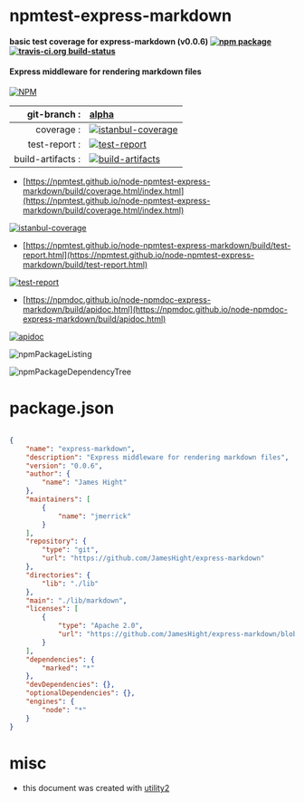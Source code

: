 # npmtest-express-markdown

#### basic test coverage for  express-markdown (v0.0.6)  [![npm package](https://img.shields.io/npm/v/npmtest-express-markdown.svg?style=flat-square)](https://www.npmjs.org/package/npmtest-express-markdown) [![travis-ci.org build-status](https://api.travis-ci.org/npmtest/node-npmtest-express-markdown.svg)](https://travis-ci.org/npmtest/node-npmtest-express-markdown)

#### Express middleware for rendering markdown files

[![NPM](https://nodei.co/npm/express-markdown.png?downloads=true&downloadRank=true&stars=true)](https://www.npmjs.com/package/express-markdown)

| git-branch : | [alpha](https://github.com/npmtest/node-npmtest-express-markdown/tree/alpha)|
|--:|:--|
| coverage : | [![istanbul-coverage](https://npmtest.github.io/node-npmtest-express-markdown/build/coverage.badge.svg)](https://npmtest.github.io/node-npmtest-express-markdown/build/coverage.html/index.html)|
| test-report : | [![test-report](https://npmtest.github.io/node-npmtest-express-markdown/build/test-report.badge.svg)](https://npmtest.github.io/node-npmtest-express-markdown/build/test-report.html)|
| build-artifacts : | [![build-artifacts](https://npmtest.github.io/node-npmtest-express-markdown/glyphicons_144_folder_open.png)](https://github.com/npmtest/node-npmtest-express-markdown/tree/gh-pages/build)|

- [https://npmtest.github.io/node-npmtest-express-markdown/build/coverage.html/index.html](https://npmtest.github.io/node-npmtest-express-markdown/build/coverage.html/index.html)

[![istanbul-coverage](https://npmtest.github.io/node-npmtest-express-markdown/build/screenCapture.buildCi.browser.%252Ftmp%252Fbuild%252Fcoverage.lib.html.png)](https://npmtest.github.io/node-npmtest-express-markdown/build/coverage.html/index.html)

- [https://npmtest.github.io/node-npmtest-express-markdown/build/test-report.html](https://npmtest.github.io/node-npmtest-express-markdown/build/test-report.html)

[![test-report](https://npmtest.github.io/node-npmtest-express-markdown/build/screenCapture.buildCi.browser.%252Ftmp%252Fbuild%252Ftest-report.html.png)](https://npmtest.github.io/node-npmtest-express-markdown/build/test-report.html)

- [https://npmdoc.github.io/node-npmdoc-express-markdown/build/apidoc.html](https://npmdoc.github.io/node-npmdoc-express-markdown/build/apidoc.html)

[![apidoc](https://npmdoc.github.io/node-npmdoc-express-markdown/build/screenCapture.buildCi.browser.%252Ftmp%252Fbuild%252Fapidoc.html.png)](https://npmdoc.github.io/node-npmdoc-express-markdown/build/apidoc.html)

![npmPackageListing](https://npmtest.github.io/node-npmtest-express-markdown/build/screenCapture.npmPackageListing.svg)

![npmPackageDependencyTree](https://npmtest.github.io/node-npmtest-express-markdown/build/screenCapture.npmPackageDependencyTree.svg)



# package.json

```json

{
    "name": "express-markdown",
    "description": "Express middleware for rendering markdown files",
    "version": "0.0.6",
    "author": {
        "name": "James Hight"
    },
    "maintainers": [
        {
            "name": "jmerrick"
        }
    ],
    "repository": {
        "type": "git",
        "url": "https://github.com/JamesHight/express-markdown"
    },
    "directories": {
        "lib": "./lib"
    },
    "main": "./lib/markdown",
    "licenses": [
        {
            "type": "Apache 2.0",
            "url": "https://github.com/JamesHight/express-markdown/blob/master/LICENSE"
        }
    ],
    "dependencies": {
        "marked": "*"
    },
    "devDependencies": {},
    "optionalDependencies": {},
    "engines": {
        "node": "*"
    }
}
```



# misc
- this document was created with [utility2](https://github.com/kaizhu256/node-utility2)
